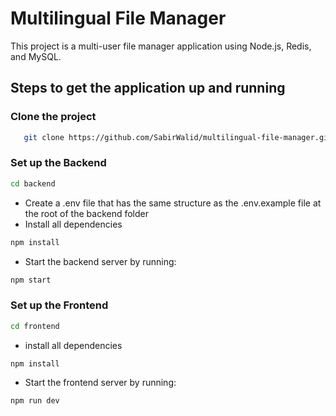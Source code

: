 # Multilingual File Manager

This project is a multi-user file manager application using Node.js, Redis, and MySQL.

## Steps to get the application up and running

### Clone the project
```bash
   git clone https://github.com/SabirWalid/multilingual-file-manager.git
```

### Set up the Backend
```bash
cd backend
```
- Create a .env file that has the same structure as the .env.example file at the root of the backend folder
- Install all dependencies
```bash
npm install
```
- Start the backend server by running:
```bash
npm start
```


### Set up the Frontend
```bash
cd frontend
```
- install all dependencies
```bash
npm install
```

- Start the frontend server by running:
```bash
npm run dev
```
